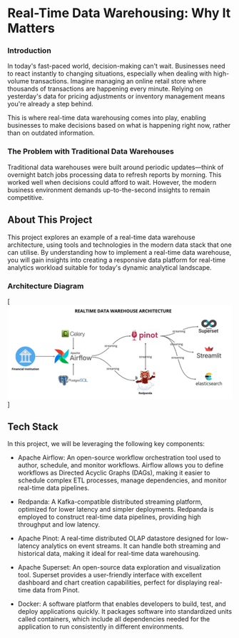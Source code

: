 # Real-Time Data Warehousing: Why It Matters

### Introduction

In today's fast-paced world, decision-making can't wait. Businesses need to react instantly to changing situations, especially when dealing with high-volume transactions. Imagine managing an online retail store where thousands of transactions are happening every minute. Relying on yesterday's data for pricing adjustments or inventory management means you're already a step behind.

This is where real-time data warehousing comes into play, enabling businesses to make decisions based on what is happening right now, rather than on outdated information.

### The Problem with Traditional Data Warehouses
Traditional data warehouses were built around periodic updates—think of overnight batch jobs processing data to refresh reports by morning.
This worked well when decisions could afford to wait. However, the modern business environment demands up-to-the-second insights to remain competitive.

## About This Project

This project explores an example of a  real-time data warehouse architecture, using tools and technologies in the modern data stack that one can utilise.
By understanding how to implement a real-time data warehouse, you will gain insights into creating a responsive data platform for real-time analytics workload suitable for today's dynamic analytical landscape.

### Architecture Diagram
[![Alt text](arch_diagram.jpeg)]


## Tech Stack

In this project, we will be leveraging the following key components:

- Apache Airflow: An open-source workflow orchestration tool used to author, schedule, and monitor workflows. Airflow allows you to define workflows as Directed Acyclic Graphs (DAGs), making it easier to schedule complex ETL processes, manage dependencies, and monitor real-time data pipelines.

- Redpanda: A Kafka-compatible distributed streaming platform, optimized for lower latency and simpler deployments. Redpanda is employed to construct real-time data pipelines, providing high throughput and low latency.

- Apache Pinot: A real-time distributed OLAP datastore designed for low-latency analytics on event streams. It can handle both streaming and historical data, making it ideal for real-time data warehousing.

- Apache Superset: An open-source data exploration and visualization tool. Superset provides a user-friendly interface with excellent dashboard and chart creation capabilities, perfect for displaying real-time data from Pinot.

- Docker: A software platform that enables developers to build, test, and deploy applications quickly. It packages software into standardized units called containers, which include all dependencies needed for the application to run consistently in different environments.


